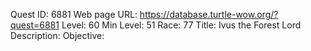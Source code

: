 Quest ID: 6881
Web page URL: https://database.turtle-wow.org/?quest=6881
Level: 60
Min Level: 51
Race: 77
Title: Ivus the Forest Lord
Description: 
Objective: 
